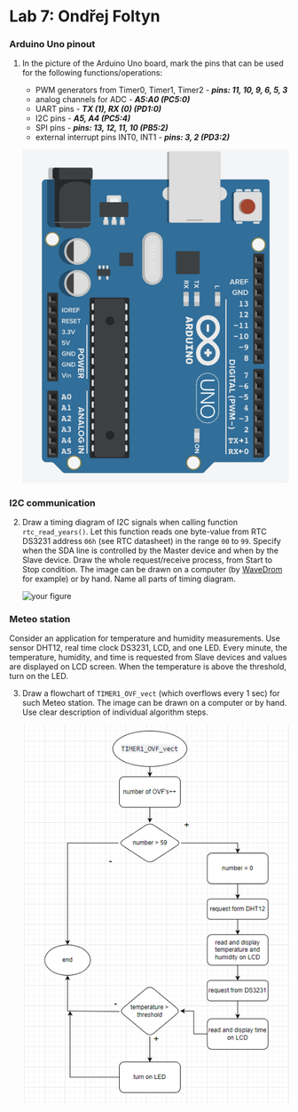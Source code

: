 # Lab 7: Ondřej Foltyn

### Arduino Uno pinout

1. In the picture of the Arduino Uno board, mark the pins that can be used for the following functions/operations:
   * PWM generators from Timer0, Timer1, Timer2 - ***pins: 11, 10, 9, 6, 5, 3***
   * analog channels for ADC - ***A5:A0 (PC5:0)***
   * UART pins - ***TX (1), RX (0) (PD1:0)***
   * I2C pins - ***A5, A4 (PC5:4)***
   * SPI pins - ***pins: 13, 12, 11, 10 (PB5:2)***
   * external interrupt pins INT0, INT1 - ***pins: 3, 2 (PD3:2)***

   ![your figure](https://github.com/OndraFoltyn/digital-electronics-2/blob/main/07-i2c/image/arduino.png)

### I2C communication

2. Draw a timing diagram of I2C signals when calling function `rtc_read_years()`. Let this function reads one byte-value from RTC DS3231 address `06h` (see RTC datasheet) in the range `00` to `99`. Specify when the SDA line is controlled by the Master device and when by the Slave device. Draw the whole request/receive process, from Start to Stop condition. The image can be drawn on a computer (by [WaveDrom](https://wavedrom.com/) for example) or by hand. Name all parts of timing diagram.

   ![your figure]()

### Meteo station

Consider an application for temperature and humidity measurements. Use sensor DHT12, real time clock DS3231, LCD, and one LED. Every minute, the temperature, humidity, and time is requested from Slave devices and values are displayed on LCD screen. When the temperature is above the threshold, turn on the LED.

3. Draw a flowchart of `TIMER1_OVF_vect` (which overflows every 1&nbsp;sec) for such Meteo station. The image can be drawn on a computer or by hand. Use clear description of individual algorithm steps.


   ![your figure](https://github.com/OndraFoltyn/digital-electronics-2/blob/main/07-i2c/image/meteo.png)
